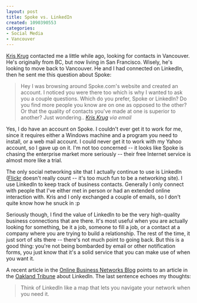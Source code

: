 ```yaml
--- 
layout: post
title: Spoke vs. LinkedIn
created: 1090390553
categories: 
- Social Media
- Vancouver
---
```

<p><a href="http://www.kriskrug.com">Kris Krug</a> contacted me a little while ago, looking for contacts in Vancouver. He's originally from BC, but now living in San Francisco. Wisely, he's looking to move back to Vancouver. He and I had connected on LinkedIn, then he sent me this question about Spoke:</p>
<blockquote>
Hey I was browsing around Spoke.com's website and&#160;created an account. I noticed you were there too which is why I wanted to ask you a couple questions. Which do you prefer, Spoke or LinkedIn? Do you find more people you know are on one as opposed to the other? Or that the quality of contacts you've made at one is superior to another? Just wondering..
<cite><a href="">Kris Krug</a> via email</cite>
</blockquote>

<p>Yes, I do have an account on Spoke. I couldn't ever get it to work for me, since it requires either a Windows machine and a program you need to install, or a web mail account. I could never get it to work with my Yahoo account, so I gave up on it. I'm not too concerned -- it looks like Spoke is chasing the enterprise market more seriously -- their free Internet service is almost more like a trial.</p>

<p>The only social networking site that I actually continue to use is LinkedIn (<a href="http://www.flickr.com">Flickr</a> doesn't really count -- it's too much fun to be a networking site). I use LinkedIn to keep track of business contacts. Generally I only connect with people that I've either met in person or had an extended online interaction with. Kris and I only exchanged a couple of emails, so I don't quite know how he snuck in :p</p>
<!--break-->
<p>Seriously though, I find the value of LinkedIn to be the very high-quality business connections that are there. It's most useful when you are actually looking for something, be it a job, someone to fill a job, or a contact at a company where you are trying to build a relationship. The rest of the time, it just sort of sits there -- there's not much point to going back. But this is a good thing: you're not being bombarded by email or other notification forms, you just know that it's a solid service that you can make use of when you want it.</p>

<p>A recent article in the <a href="http://www.onlinebusinessnetworks.com/blog/2004/07/20/linkedin-facts-direction-highlighted-in-oakland-tribune-article">Online Business Networks Blog</a> points to an article in the <a href="http://www.oaklandtribune.com/Stories/0,1413,82~10834~2281270,00.html">Oakland Tribune</a> about LinkedIn. The last sentence echoes my thoughts:</p>
<blockquote>Think of LinkedIn like a map that lets you navigate your network when you need it.</blockquote>
